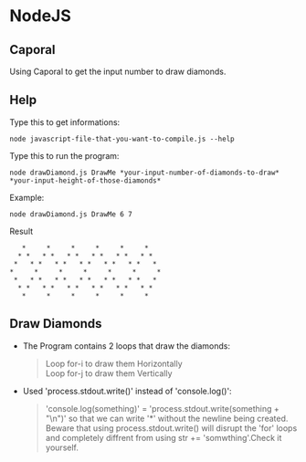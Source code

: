 # NodeJS  
## Caporal  
Using Caporal to get the input number to draw diamonds.  
## Help  
Type this to get informations:  
```
node javascript-file-that-you-want-to-compile.js --help
```
Type this to run the program:  
```
node drawDiamond.js DrawMe *your-input-number-of-diamonds-to-draw* *your-input-height-of-those-diamonds*
```
Example:  
```
node drawDiamond.js DrawMe 6 7
```
Result  
```
   *     *     *     *     *     *   
  * *   * *   * *   * *   * *   * *  
 *   * *   * *   * *   * *   * *   * 
*     *     *     *     *     *     *
 *   * *   * *   * *   * *   * *   * 
  * *   * *   * *   * *   * *   * *  
   *     *     *     *     *     *   

```

## Draw Diamonds
* The Program contains 2 loops that draw the diamonds:
    >Loop for-i to draw them Horizontally  
    >Loop for-j to draw them Vertically  
* Used 'process.stdout.write()' instead of 'console.log()':  
    >'console.log(something)' = 'process.stdout.write(something + "\n")' so that we can write '*' without the newline being created.  
    >Beware that using process.stdout.write() will disrupt the 'for' loops and completely diffrent from using str += 'somwthing'.Check it yourself.
